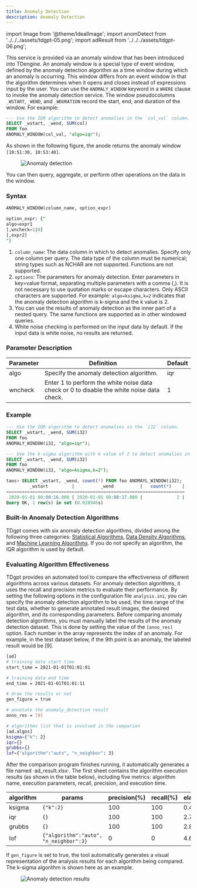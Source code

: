 ```yaml
---
title: Anomaly Detection
description: Anomaly Detection
---
```


import Image from '@theme/IdealImage';
import anomDetect from '../../../assets/tdgpt-05.png';
import adResult from '../../../assets/tdgpt-06.png';

This service is provided via an anomaly window that has been introduced into TDengine. An anomaly window is a special type of event window, defined by the anomaly detection algorithm as a time window during which an anomaly is occurring. This window differs from an event window in that the algorithm determines when it opens and closes instead of expressions input by the user. You can use the `ANOMALY_WINDOW` keyword in a `WHERE` clause to invoke the anomaly detection service. The window pseudocolumns `_WSTART`, `_WEND`, and `_WDURATION` record the start, end, and duration of the window. For example:

```SQL
--- Use the IQR algorithm to detect anomalies in the `col_val` column. Also return the start and end time of the anomaly window as well as the sum of the `col` column within the window.
SELECT _wstart, _wend, SUM(col) 
FROM foo
ANOMALY_WINDOW(col_val, "algo=iqr");
```

As shown in the following figure, the anode returns the anomaly window `[10:51:30, 10:53:40]`.

<figure> 
<Image img={anomDetect} alt="Anomaly detection" />
</figure>

You can then query, aggregate, or perform other operations on the data in the window.

### Syntax

```SQL
ANOMALY_WINDOW(column_name, option_expr)

option_expr: {"
algo=expr1
[,wncheck=1|0]
[,expr2]
"}
```

1. `column_name`: The data column in which to detect anomalies. Specify only one column per query. The data type of the column must be numerical; string types such as NCHAR are not supported. Functions are not supported.
2. `options`: The parameters for anomaly detection. Enter parameters in key=value format, separating multiple parameters with a comma (,). It is not necessary to use quotation marks or escape characters. Only ASCII characters are supported. For example: `algo=ksigma,k=2` indicates that the anomaly detection algorithm is k-sigma and the k value is 2.
3. You can use the results of anomaly detection as the inner part of a nested query. The same functions are supported as in other windowed queries.
4. White noise checking is performed on the input data by default. If the input data is white noise, no results are returned.

### Parameter Description

|Parameter|Definition|Default|
| ------- | ------------------------------------------ | ------ |
|algo|Specify the anomaly detection algorithm.|iqr|
|wncheck|Enter 1 to perform the white noise data check or 0 to disable the white noise data check.|1|


### Example

```SQL
--- Use the IQR algorithm to detect anomalies in the `i32` column.
SELECT _wstart, _wend, SUM(i32) 
FROM foo
ANOMALY_WINDOW(i32, "algo=iqr");

--- Use the k-sigma algorithm with k value of 2 to detect anomalies in the `i32`
SELECT _wstart, _wend, SUM(i32) 
FROM foo
ANOMALY_WINDOW(i32, "algo=ksigma,k=2");

taos> SELECT _wstart, _wend, count(*) FROM foo ANOMAYL_WINDOW(i32);
         _wstart         |          _wend          |   count(*)    |
====================================================================
 2020-01-01 00:00:16.000 | 2020-01-01 00:00:17.000 |             2 |
Query OK, 1 row(s) in set (0.028946s)
```

### Built-In Anomaly Detection Algorithms

TDgpt comes with six anomaly detection algorithms, divided among the following three categories: [Statistical Algorithms](./statistics-approach/), [Data Density Algorithms](./data-density/), and [Machine Learning Algorithms](./machine-learning/). If you do not specify an algorithm, the IQR algorithm is used by default.

### Evaluating Algorithm Effectiveness

TDgpt provides an automated tool to compare the effectiveness of different algorithms across various datasets. For anomaly detection algorithms, it uses the recall and precision metrics to evaluate their performance.
By setting the following options in the configuration file `analysis.ini`, you can specify the anomaly detection algorithm to be used, the time range of the test data, whether to generate annotated result images, the desired algorithm, and its corresponding parameters.
Before comparing anomaly detection algorithms, you must manually label the results of the anomaly detection dataset. This is done by setting the value of the `[anno_res]` option. Each number in the array represents the index of an anomaly. For example, in the test dataset below, if the 9th point is an anomaly, the labeled result would be [9].

```bash
[ad]
# training data start time
start_time = 2021-01-01T01:01:01

# training data end time
end_time = 2021-01-01T01:01:11

# draw the results or not
gen_figure = true

# annotate the anomaly_detection result
anno_res = [9]

# algorithms list that is involved in the comparion
[ad.algos]
ksigma={"k": 2}
iqr={}
grubbs={}
lof={"algorithm":"auto", "n_neighbor": 3}
```

After the comparison program finishes running, it automatically generates a file named ·ad_result.xlsx·. The first sheet contains the algorithm execution results (as shown in the table below), including five metrics: algorithm name, execution parameters, recall, precision, and execution time.

| algorithm | params                                 | precision(%) | recall(%) | elapsed_time(ms.) |
| --------- | -------------------------------------- | ------------ | --------- | ----------------- |
| ksigma    | `{"k":2}`                              | 100          | 100       | 0.453             |
| iqr       | `{}`                                   | 100          | 100       | 2.727             |
| grubbs    | `{}`                                   | 100          | 100       | 2.811             |
| lof       | `{"algorithm":"auto", "n_neighbor":3}` | 0            | 0         | 4.660             |


If `gen_figure` is set to true, the tool automatically generates a visual representation of the analysis results for each algorithm being compared. The k-sigma algorithm is shown here as an example.

<figure> 
<Image img={adResult} alt="Anomaly detection results"/>
</figure>
